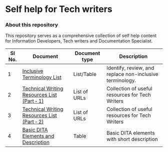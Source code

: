 


# Self help for Tech writers
### About this repository
This repository serves as a comprehensive collection of self help content for Information Developers, Tech writers and Documentation Specialist. 


| Sl No.  |  Document | Document type  |  Description |
|---|---|---|---|
| 1  |  [Inclusive Terminology List](https://github.com/vishnudasTW/Inclusive-Terminology/wiki/Inclusive-Terminology)|  List/Table | Identify, review, and replace non-inclusive terminology.|
| 2 |  [Technical Writing Resources List (Part ‐ 1)](https://github.com/vishnudasTW/Self-help-for-Tech-writers/wiki/Technical-Writing-Resources-(Part-%E2%80%90-1))|  List of URLs |Collection of useful resources for Tech Writers |
| 3  |  [Technical Writing Resources List (Part ‐ 2)](https://github.com/vishnudasTW/Self-help-for-Tech-writers/wiki/Technical-Writing-Resources-(Part-%E2%80%90-2))|  List of URLs |Collection of useful resources for Tech Writers |
| 4 |[Basic DITA Elements and Description](https://github.com/vishnudasTW/Self-help-for-Tech-writers/wiki/Basic-DITA-Elements-and-Description)| Table |Basic DITA elements with short description |
